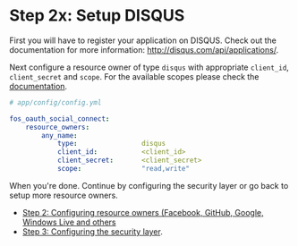 Step 2x: Setup DISQUS
=====================
First you will have to register your application on DISQUS. Check out the
documentation for more information: http://disqus.com/api/applications/.

Next configure a resource owner of type `disqus` with appropriate
`client_id`, `client_secret` and `scope`. For the available scopes
please check the [documentation](http://disqus.com/api/docs/permissions/).

```yaml
# app/config/config.yml

fos_oauth_social_connect:
    resource_owners:
        any_name:
            type:                disqus
            client_id:           <client_id>
            client_secret:       <client_secret>
            scope:               "read,write"
```

When you're done. Continue by configuring the security layer or go back to
setup more resource owners.

- [Step 2: Configuring resource owners (Facebook, GitHub, Google, Windows Live and others](../2-configuring_resource_owners.md)
- [Step 3: Configuring the security layer](../3-configuring_the_security_layer.md).
